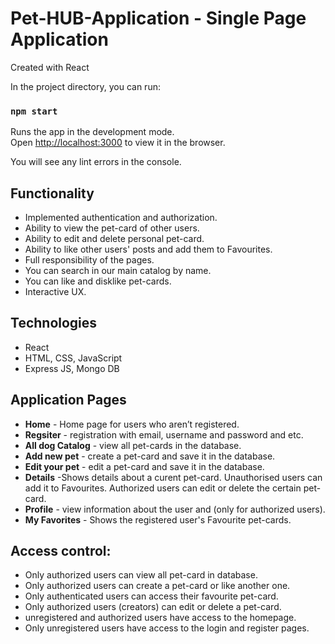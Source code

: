 
# Pet-HUB-Application - Single Page Application
Created with React

In the project directory, you can run:

### `npm start`

Runs the app in the development mode.\
Open [http://localhost:3000](http://localhost:3000) to view it in the browser.


You will  see any lint errors in the console.

## Functionality
* Implemented authentication and authorization.
* Ability to  view the pet-card of other users.
* Ability to edit and delete personal pet-card.
* Ability to like other users' posts and add them to Favourites. 
* Full responsibility of the pages.
* You can search in our main catalog by name.
* You can like and disklike pet-cards.
* Interactive UX.


## Technologies
* React
* HTML, CSS, JavaScript
* Еxpress JS, Mongo DB

## Application Pages
* **Home** - Home page for users who aren’t registered.
* **Regsiter** - registration with email, username and password and etc.
* **All dog Catalog** - view all  pet-cards in the database.
* **Add new pet** - create a pet-card and save it in the database.
* **Edit your pet** - edit a pet-card and save it in the database.
* **Details** -Shows details about a curent pet-card. Unauthorised users can add it to Favourites. Authorized users can edit or delete the certain pet-card. 
* **Profile** - view information about the user and  (only for authorized users).
* **My Favorites** - Shows the registered user's Favourite pet-cards. 

## Access control:

* Only authorized users can view all pet-card in database.
* Only authorized users can create a pet-card or like another one.
* Only authenticated users can access their favourite pet-card.
* Only authorized users (creators) can edit or delete a  pet-card.
* unregistered and authorized users have access to the homepage.
* Only unregistered users have access to the login and register pages.
